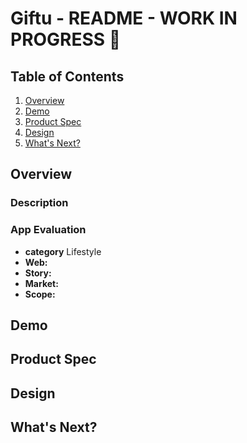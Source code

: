 Giftu - README - WORK IN PROGRESS 🔨
===

## Table of Contents
1. [Overview](#Overview)
1. [Demo](#Demo)
1. [Product Spec](#Product-Spec)
1. [Design](#Design)
1. [What's Next?](#What's-Next?)

## Overview
### Description

### App Evaluation
- **category** Lifestyle
- **Web:**
- **Story:**
- **Market:**
- **Scope:**

## Demo

## Product Spec

## Design

## What's Next?
